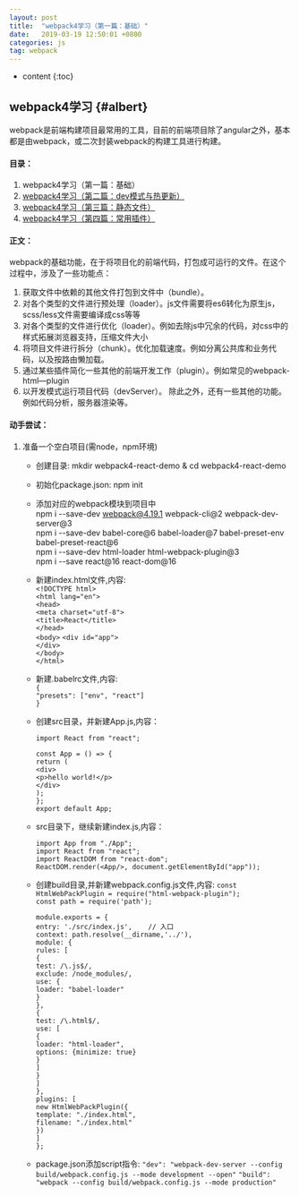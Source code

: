 ```yaml
---
layout: post
title:  "webpack4学习（第一篇：基础）"
date:   2019-03-19 12:50:01 +0800
categories: js
tag: webpack
---
```


* content
{:toc}


webpack4学习				{#albert}
------------------------

webpack是前端构建项目最常用的工具，目前的前端项目除了angular之外，基本都是由webpack，或二次封装webpack的构建工具进行构建。

#### 目录：
1. webpack4学习（第一篇：基础）
2. [webpack4学习（第二篇：dev模式与热更新）](https://albertshen12.github.io/2019/03/19/webpack4-2/)
3. [webpack4学习（第三篇：静态文件）](https://albertshen12.github.io/2019/03/19/webpack4-3/)
4. [webpack4学习（第四篇：常用插件）](https://albertshen12.github.io/2019/03/19/webpack4-4/)

#### 正文：

webpack的基础功能，在于将项目化的前端代码，打包成可运行的文件。在这个过程中，涉及了一些功能点：
1. 获取文件中依赖的其他文件打包到文件中（bundle）。
2. 对各个类型的文件进行预处理（loader）。js文件需要将es6转化为原生js，scss/less文件需要编译成css等等
3. 对各个类型的文件进行优化（loader）。例如去除js中冗余的代码，对css中的样式拓展浏览器支持，压缩文件大小
4. 将项目文件进行拆分（chunk）。优化加载速度。例如分离公共库和业务代码，以及按路由懒加载。
5. 通过某些插件简化一些其他的前端开发工作（plugin）。例如常见的webpack-html—plugin
6. 以开发模式运行项目代码（devServer）。
除此之外，还有一些其他的功能。例如代码分析，服务器渲染等。




#### 动手尝试：

1. 准备一个空白项目(需node，npm环境)
    - 创建目录:       mkdir webpack4-react-demo & cd webpack4-react-demo
    - 初始化package.json:    npm init  
    - 添加对应的webpack模块到项目中  
        npm i --save-dev webpack@4.19.1 webpack-cli@2 webpack-dev-server@3  
        npm i --save-dev babel-core@6 babel-loader@7 babel-preset-env babel-preset-react@6  
        npm i --save-dev html-loader html-webpack-plugin@3  
        npm i --save react@16 react-dom@16  
    - 新建index.html文件,内容:  
        `<!DOCTYPE html>`  
        `<html lang="en">`  
        `<head>`  
            `<meta charset="utf-8">`  
            `<title>React</title>`  
        `</head>`  
        `<body>`
        `<div id="app">`  
        `</div>`  
        `</body>`  
        `</html>`  
    - 新建.babelrc文件,内容:  
        `{`  
            `"presets": ["env", "react"]`  
        `}`      
    - 创建src目录，并新建App.js,内容：  
   
      `import React from "react";`

        `const App = () => {`  
        `return (`  
            `<div>`  
                `<p>hello world!</p>`  
            `</div>`  
        `);`  
        `};`  
        `export default App;`    

    - src目录下，继续新建index.js,内容：
    
        `import App from "./App";`  
        `import React from "react";`  
        `import ReactDOM from "react-dom";`  
        `ReactDOM.render(<App/>, document.getElementById("app"));`  
        
    - 创建build目录,并新建webpack.config.js文件,内容:
        `const HtmlWebPackPlugin = require("html-webpack-plugin");`  
        `const path = require('path');`  
        
        `module.exports = {`  
            `entry: './src/index.js',    // 入口`  
            `context: path.resolve(__dirname,'../'),`  
            `module: {`  
                `rules: [`  
                    `{`  
                        `test: /\.js$/,`  
                        `exclude: /node_modules/,`  
                        `use: {`  
                            `loader: "babel-loader"`  
                        `}`  
                    `},`  
                    `{`  
                        `test: /\.html$/,`  
                        `use: [`  
                            `{`  
                                `loader: "html-loader",`  
                                `options: {minimize: true}`  
                            `}`  
                        `]`  
                    `}`  
                `]`  
            `},`  
            `plugins: [`  
                `new HtmlWebPackPlugin({`  
                    `template: "./index.html",`  
                    `filename: "./index.html"`  
                `})`  
            `]`  
        `};`  
    - package.json添加script指令:
        `"dev": "webpack-dev-server --config build/webpack.config.js --mode development --open"`
        `"build": "webpack --config build/webpack.config.js --mode production"`    

